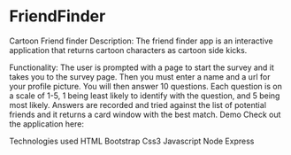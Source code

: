 # FriendFinder
Cartoon Friend finder
Description:
The friend finder app is an interactive application that returns cartoon characters as cartoon side kicks.

Functionality:
The user is prompted with a page to start the survey and it takes you to the survey page.
Then you must enter a name and a url for your profile picture.
You will then answer 10 questions. Each question is on a scale of 1-5, 1 being least likely to identify with the question, and 5 being most likely.
Answers are recorded and tried against the list of potential friends and it returns a card window with the best match.
Demo
Check out the application here:

Technologies used
HTML
Bootstrap
Css3
Javascript
Node
Express
